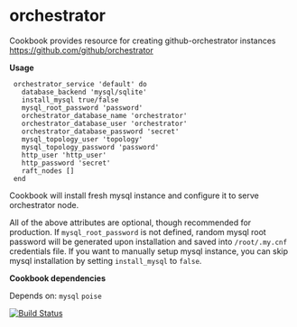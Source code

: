 # orchestrator

Cookbook provides resource for creating github-orchestrator instances
https://github.com/github/orchestrator


**Usage**

```
 orchestrator_service 'default' do
   database_backend 'mysql/sqlite'
   install_mysql true/false
   mysql_root_password 'password'
   orchestrator_database_name 'orchestrator'
   orchestrator_database_user 'orchestrator'
   orchestrator_database_password 'secret'
   mysql_topology_user 'topology'
   mysql_topology_password 'password'
   http_user 'http_user'
   http_password 'secret'
   raft_nodes []
 end
 ```
Cookbook will install fresh mysql instance and configure it to serve orchestrator node.

 All of the above attributes are optional, though recommended for production.
 If `mysql_root_password` is not defined, random mysql root password will be generated upon installation and saved into `/root/.my.cnf` credentials file.
 If you want to manually setup mysql instance, you can skip mysql installation by setting `install_mysql` to `false`.

**Cookbook dependencies**

Depends on:
`mysql`
`poise`


[![Build Status](https://travis-ci.org/vinted/chef-orchestrator.svg?branch=master)](https://travis-ci.org/vinted/chef-orchestrator)
